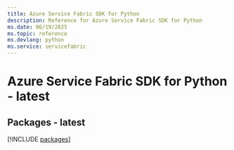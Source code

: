 ```yaml
---
title: Azure Service Fabric SDK for Python
description: Reference for Azure Service Fabric SDK for Python
ms.date: 06/19/2025
ms.topic: reference
ms.devlang: python
ms.service: servicefabric
---
```

# Azure Service Fabric SDK for Python - latest
## Packages - latest
[!INCLUDE [packages](service-fabric-index.md)]